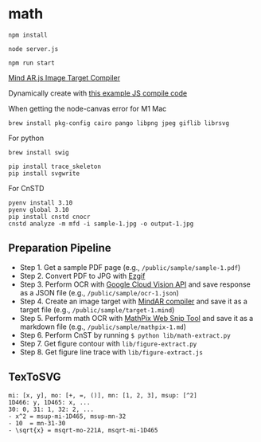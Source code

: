 # math

```
npm install
```

```
node server.js
```

```
npm run start
```

[Mind AR.js Image Target Compiler](https://hiukim.github.io/mind-ar-js-doc/tools/compile)

Dynamically create with [this example JS compile code](https://github.com/hiukim/mind-ar-js-doc/blob/a32d638b74935e2b0df9763794926c88b1d75d8c/static/samples/compile.html)


When getting the node-canvas error for M1 Mac

```
brew install pkg-config cairo pango libpng jpeg giflib librsvg
```

For python

```
brew install swig
```

```
pip install trace_skeleton
pip install svgwrite
```

For CnSTD

```
pyenv install 3.10
pyenv global 3.10
pip install cnstd cnocr
cnstd analyze -m mfd -i sample-1.jpg -o output-1.jpg
```

## Preparation Pipeline

- Step 1. Get a sample PDF page (e.g., `/public/sample/sample-1.pdf`)
- Step 2. Convert PDF to JPG with [Ezgif](https://ezgif.com/pdf-to-jpg)
- Step 3. Perform OCR with [Google Cloud Vision API](https://cloud.google.com/vision/docs/drag-and-drop) and save response as a JSON file (e.g., `/public/sample/ocr-1.json`)
- Step 4. Create an image target with [MindAR compiler](https://hiukim.github.io/mind-ar-js-doc/tools/compile/) and save it as a target file (e.g., `/public/sample/target-1.mind`)
- Step 5. Perform math OCR with [MathPix Web Snip Tool](https://snip.mathpix.com/) and save it as a markdown file (e.g., `/public/sample/mathpix-1.md`)
- Step 6. Perform CnST by running `$ python lib/math-extract.py`
- Step 7. Get figure contour with `lib/figure-extract.py`
- Step 8. Get figure line trace with `lib/figure-extract.js`


## TexToSVG

```
mi: [x, y], mo: [+, =, ()], mn: [1, 2, 3], msup: [^2]
1D466: y, 1D465: x, ...
30: 0, 31: 1, 32: 2, ...
- x^2 = msup-mi-1D465, msup-mn-32
- 10  = mn-31-30
- \sqrt{x} = msqrt-mo-221A, msqrt-mi-1D465
```

